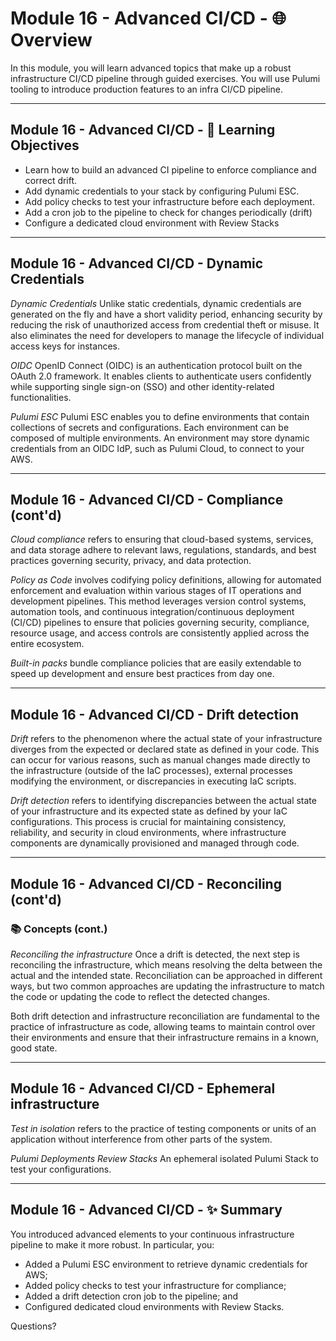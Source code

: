 # Module 16 - Advanced CI/CD - 🌐 Overview

In this module, you will learn advanced topics that make up a robust infrastructure CI/CD pipeline through guided exercises. You will use Pulumi tooling to introduce production features to an infra CI/CD pipeline.

---

## Module 16 - Advanced CI/CD - 🎯 Learning Objectives

- Learn how to build an advanced CI pipeline to enforce compliance and correct drift.
- Add dynamic credentials to your stack by configuring Pulumi ESC.
- Add policy checks to test your infrastructure before each deployment.
- Add a cron job to the pipeline to check for changes periodically (drift)
- Configure a dedicated cloud environment with Review Stacks

---

## Module 16 - Advanced CI/CD - **Dynamic Credentials**

*Dynamic Credentials* Unlike static credentials, dynamic credentials are generated on the fly and have a short validity period, enhancing security by reducing the risk of unauthorized access from credential theft or misuse. It also eliminates the need for developers to manage the lifecycle of individual access keys for instances.

*OIDC* OpenID Connect (OIDC) is an authentication protocol built on the OAuth 2.0 framework. It enables clients to authenticate users confidently while supporting single sign-on (SSO) and other identity-related functionalities.

*Pulumi ESC* Pulumi ESC enables you to define environments that contain collections of secrets and configurations. Each environment can be composed of multiple environments. An environment may store dynamic credentials from an OIDC IdP, such as Pulumi Cloud, to connect to your AWS.

---

## Module 16 - Advanced CI/CD - **Compliance** (cont'd)

*Cloud compliance* refers to ensuring that cloud-based systems, services, and data storage adhere to relevant laws, regulations, standards, and best practices governing security, privacy, and data protection.

*Policy as Code* involves codifying policy definitions, allowing for automated enforcement and evaluation within various stages of IT operations and development pipelines. This method leverages version control systems, automation tools, and continuous integration/continuous deployment (CI/CD) pipelines to ensure that policies governing security, compliance, resource usage, and access controls are consistently applied across the entire ecosystem.

*Built-in packs* bundle compliance policies that are easily extendable to speed up development and ensure best practices from day one.

---

## Module 16 - Advanced CI/CD - **Drift detection**

*Drift* refers to the phenomenon where the actual state of your infrastructure diverges from the expected or declared state as defined in your code. This can occur for various reasons, such as manual changes made directly to the infrastructure (outside of the IaC processes), external processes modifying the environment, or discrepancies in executing IaC scripts.

*Drift detection* refers to identifying discrepancies between the actual state of your infrastructure and its expected state as defined by your IaC configurations. This process is crucial for maintaining consistency, reliability, and security in cloud environments, where infrastructure components are dynamically provisioned and managed through code.

---

## Module 16 - Advanced CI/CD - **Reconciling** (cont'd)

### 📚 Concepts (cont.)

*Reconciling the infrastructure* Once a drift is detected, the next step is reconciling the infrastructure, which means resolving the delta between the actual and the intended state. Reconciliation can be approached in different ways, but two common approaches are updating the infrastructure to match the code or updating the code to reflect the detected changes.

Both drift detection and infrastructure reconciliation are fundamental to the practice of infrastructure as code, allowing teams to maintain control over their environments and ensure that their infrastructure remains in a known, good state.

---

## Module 16 - Advanced CI/CD - **Ephemeral infrastructure**

*Test in isolation* refers to the practice of testing components or units of an application without interference from other parts of the system.

*Pulumi Deployments Review Stacks* An ephemeral isolated Pulumi Stack to test your configurations.

---

## Module 16 - Advanced CI/CD - ✨ Summary

You introduced advanced elements to your continuous infrastructure pipeline to make it more robust. In particular, you:

- Added a Pulumi ESC environment to retrieve dynamic credentials for AWS;
- Added policy checks to test your infrastructure for compliance;
- Added a drift detection cron job to the pipeline; and
- Configured dedicated cloud environments with Review Stacks.

Questions?

